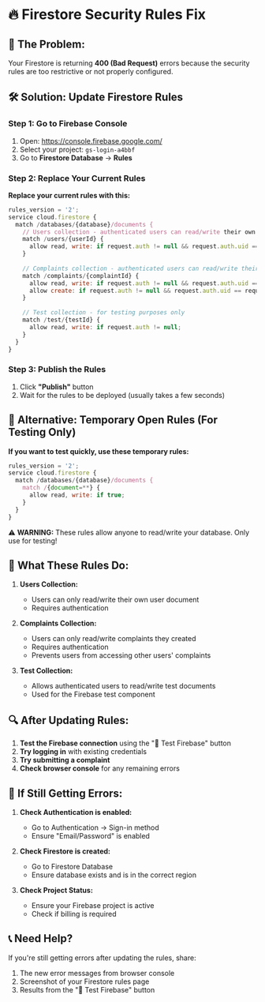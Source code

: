 # 🔥 Firestore Security Rules Fix

## 🚨 **The Problem:**
Your Firestore is returning **400 (Bad Request)** errors because the security rules are too restrictive or not properly configured.

## 🛠️ **Solution: Update Firestore Rules**

### **Step 1: Go to Firebase Console**
1. Open: https://console.firebase.google.com/
2. Select your project: `gs-login-a4bbf`
3. Go to **Firestore Database** → **Rules**

### **Step 2: Replace Your Current Rules**

**Replace your current rules with this:**

```javascript
rules_version = '2';
service cloud.firestore {
  match /databases/{database}/documents {
    // Users collection - authenticated users can read/write their own data
    match /users/{userId} {
      allow read, write: if request.auth != null && request.auth.uid == userId;
    }
    
    // Complaints collection - authenticated users can read/write their own complaints
    match /complaints/{complaintId} {
      allow read, write: if request.auth != null && request.auth.uid == resource.data.userId;
      allow create: if request.auth != null && request.auth.uid == request.resource.data.userId;
    }
    
    // Test collection - for testing purposes only
    match /test/{testId} {
      allow read, write: if request.auth != null;
    }
  }
}
```

### **Step 3: Publish the Rules**
1. Click **"Publish"** button
2. Wait for the rules to be deployed (usually takes a few seconds)

## 🔧 **Alternative: Temporary Open Rules (For Testing Only)**

**If you want to test quickly, use these temporary rules:**

```javascript
rules_version = '2';
service cloud.firestore {
  match /databases/{database}/documents {
    match /{document=**} {
      allow read, write: if true;
    }
  }
}
```

⚠️ **WARNING:** These rules allow anyone to read/write your database. Only use for testing!

## 🎯 **What These Rules Do:**

1. **Users Collection:**
   - Users can only read/write their own user document
   - Requires authentication

2. **Complaints Collection:**
   - Users can only read/write complaints they created
   - Requires authentication
   - Prevents users from accessing other users' complaints

3. **Test Collection:**
   - Allows authenticated users to read/write test documents
   - Used for the Firebase test component

## 🔍 **After Updating Rules:**

1. **Test the Firebase connection** using the "🔧 Test Firebase" button
2. **Try logging in** with existing credentials
3. **Try submitting a complaint**
4. **Check browser console** for any remaining errors

## 🚨 **If Still Getting Errors:**

1. **Check Authentication is enabled:**
   - Go to Authentication → Sign-in method
   - Ensure "Email/Password" is enabled

2. **Check Firestore is created:**
   - Go to Firestore Database
   - Ensure database exists and is in the correct region

3. **Check Project Status:**
   - Ensure your Firebase project is active
   - Check if billing is required

## 📞 **Need Help?**

If you're still getting errors after updating the rules, share:
1. The new error messages from browser console
2. Screenshot of your Firestore rules page
3. Results from the "🔧 Test Firebase" button

